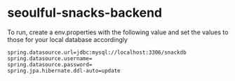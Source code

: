 # seoulful-snacks-backend

To run, create a env.properties with the following value and set the values to those for your local database accordingly
```
spring.datasource.url=jdbc:mysql://localhost:3306/snackdb
spring.datasource.username=
spring.datasource.password=
spring.jpa.hibernate.ddl-auto=update
```
